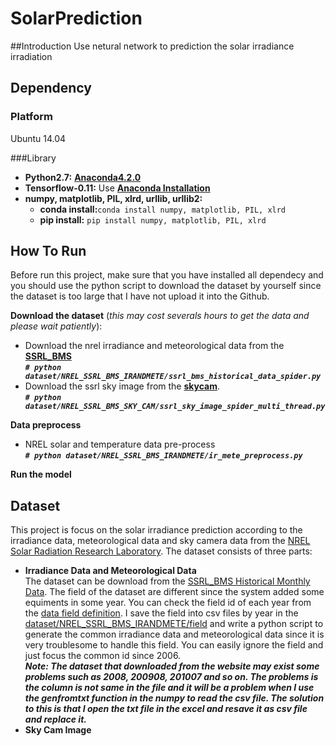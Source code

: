 # SolarPrediction

##Introduction
Use netural network to prediction the solar irradiance irradiation

## Dependency

### Platform
Ubuntu 14.04

###Library

- **Python2.7:** [**Anaconda4.2.0**](https://www.continuum.io/downloads)
- **Tensorflow-0.11:** Use [**Anaconda Installation**](https://www.tensorflow.org/versions/r0.11/get_started/os_setup.html#anaconda-installation)
- **numpy, matplotlib, PIL, xlrd, urllib, urllib2:**
	- **conda install:**`conda install numpy, matplotlib, PIL, xlrd`
	- **pip install:** `pip install numpy, matplotlib, PIL, xlrd`

## How To Run
Before run this project, make sure that you have installed all dependecy and you should use the python script to download the dataset by yourself since the dataset is too large that I have not upload it into the Github. 

**Download the dataset** (*this may cost severals hours to get the data and please wait patiently*):
- Download the nrel irradiance and meteorological data from the [**SSRL_BMS**](https://www.nrel.gov/midc/srrl_bms/)  
***`# python dataset/NREL_SSRL_BMS_IRANDMETE/ssrl_bms_historical_data_spider.py`***
- Download the ssrl sky image from the [**skycam**](https://www.nrel.gov/midc/skycam).  
***`# python dataset/NREL_SSRL_BMS_SKY_CAM/ssrl_sky_image_spider_multi_thread.py`***

**Data preprocess**
- NREL solar and temperature data pre-process  
    ***`# python dataset/NREL_SSRL_BMS_IRANDMETE/ir_mete_preprocess.py`***
  
**Run the model**

## Dataset
This project is focus on the solar irradiance prediction according to the irradiance data, meteorological data and sky camera data from the [NREL Solar Radiation Research Laboratory](https://www.nrel.gov/midc/srrl_bms/).
The dataset consists of three parts:
- **Irradiance Data and Meteorological Data**  
The dataset can be download from the [SSRL_BMS Historical Monthly Data](https://www.nrel.gov/midc/srrl_bms/historical/). The field of the dataset are different since the system added some equiments in some year. You can check the field id of each year from the [data field definition](https://www.nrel.gov/midc/srrl_bms/historical/qa_fd.html). I save the field into csv files by year in the [dataset/NREL_SSRL_BMS_IRANDMETE/field](https://github.com/JackWang822/SolarPrediction/tree/master/dataset/NREL_SSRL_BMS_IRANDMETE/field) and write a python script to generate the common irradiance data and meteorological data since it is very  troublesome to handle this field. You can easily ignore the field and just focus the common id since 2006.  
***Note: The dataset that downloaded from the website may exist some problems such as 2008, 200908, 201007 and so on. The problems is the column is not same in the file and it will be a problem when I use the genfromtxt function in the numpy to read the csv file. The solution to this is that I open the txt file in the excel and resave it as csv file and replace it.***
- **Sky Cam Image**  
